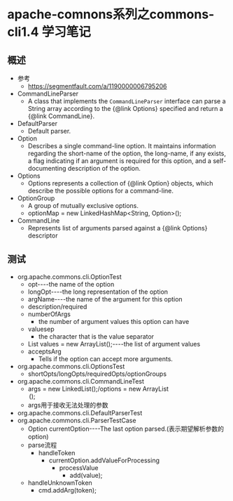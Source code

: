 # apache-comnons系列之commons-cli1.4 学习笔记
## 概述
- 参考
  - https://segmentfault.com/a/1190000006795206
- CommandLineParser
  - A class that implements the <code>CommandLineParser</code> interface can parse a String array according to the {@link Options} specified and return a {@link CommandLine}.
- DefaultParser
  - Default parser.
- Option
  - Describes a single command-line option.  It maintains information regarding the short-name of the option, the long-name,
   if any exists, a flag indicating if an argument is required for this option, and a self-documenting description of the option.
- Options
  - Options represents a collection of {@link Option} objects, which describe the possible options for a command-line.
- OptionGroup
  - A group of mutually exclusive options.
  - optionMap = new LinkedHashMap<String, Option>();
- CommandLine
  - Represents list of arguments parsed against a {@link Options} descriptor
## 测试
- org.apache.commons.cli.OptionTest
  - opt----the name of the option
  - longOpt----the long representation of the option
  - argName----the name of the argument for this option
  - description/required
  - numberOfArgs
    - the number of argument values this option can have
  - valuesep
    - the character that is the value separator
  - List<String> values = new ArrayList<String>();----the list of argument values
  - acceptsArg
      - Tells if the option can accept more arguments.
- org.apache.commons.cli.OptionsTest
  - shortOpts/longOpts/requiredOpts/optionGroups
- org.apache.commons.cli.CommandLineTest
  - args = new LinkedList<String>();/options = new ArrayList<Option>();
  - args用于接收无法处理的参数
- org.apache.commons.cli.DefaultParserTest
- org.apache.commons.cli.ParserTestCase
  - Option currentOption----The last option parsed.(表示期望解析参数的option)
  - parse流程
    - handleToken
      - currentOption.addValueForProcessing
        - processValue
          - add(value);
  - handleUnknownToken
    - cmd.addArg(token);
